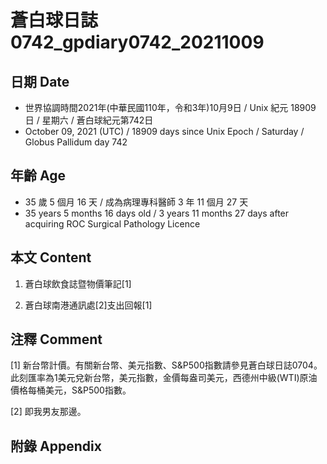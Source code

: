 [_metadata_:encoding]: - "utf-8"
[_metadata_:language]: - "zh-Hant-TW"
[_metadata_:fileformat]: - "markdown"
[_metadata_:MIME_type]: - "text/plain"
[_metadata_:markdown_version]: - "commonmark version 0.30"
[_metadata_:markdown_spec]: - "https://spec.commonmark.org/0.30/"

# 蒼白球日誌0742_gpdiary0742_20211009 #

## 日期 Date ##

* 世界協調時間2021年(中華民國110年，令和3年)10月9日 / Unix 紀元 18909 日 / 星期六 / 蒼白球紀元第742日
* October 09, 2021 (UTC) / 18909 days since Unix Epoch / Saturday / Globus Pallidum day 742

## 年齡 Age ##

* 35 歲 5 個月 16 天 / 成為病理專科醫師 3 年 11 個月 27 天
* 35 years 5 months 16 days old / 3 years 11 months 27 days after acquiring ROC Surgical Pathology Licence

## 本文 Content ##

1. 蒼白球飲食誌暨物價筆記[1]

    
2. 蒼白球南港通訊處[2]支出回報[1]

    

## 注釋 Comment ##

[1] 新台幣計價。有關新台幣、美元指數、S&P500指數請參見蒼白球日誌0704。此刻匯率為1美元兌新台幣，美元指數，金價每盎司美元，西德州中級(WTI)原油價格每桶美元，S&P500指數。


[2] 即我男友那邊。



## 附錄 Appendix ##

